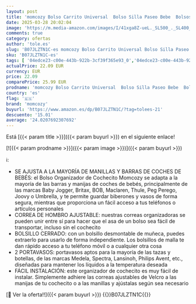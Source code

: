 ```yaml
---
layout: post
title: 'momcozy Bolso Carrito Universal  Bolso Silla Paseo Bebe  Bolsos Organizador Carro para con 2 Sujetavasos Portavasos Aislados  Correa para el Hombro y Espacio de Almacenamiento Grande  Negro'
date: 2025-03-28 20:02:04
image: 'https://m.media-amazon.com/images/I/41xga8Z-ueL._SL500_._SL400_.jpg'
comments: true
category: ofertas
author: 'tole.es'
slug: 'B07JLZTN1C-es momcozy Bolso Carrito Universal Bolso Silla Paseo Bebe...'
sku: 'B07JLZTN1C-es'
tags: [ '04edce23-c00e-443b-922b-3cf39f365e93_0','04edce23-c00e-443b-922b-3cf39f365e93_9501','Accesorios para cochecitos','Arborist Merchandising Root','Bandejas para manillar para silla de paseo','Bebé','Carritos, sillas de paseo y accesorios','Lista de Nacimiento - Ahorra 10%','Self Service','Special Features Stores','bebe','momcozy','🇪🇸', ]
actualPrice: 22.09 EUR
currency: EUR
price: 22.09
comparePrice: 25.99 EUR
prodname: 'momcozy Bolso Carrito Universal  Bolso Silla Paseo Bebe  Bolsos Organizador Carro para con 2 Sujetavasos Portavasos Aislados  Correa para el Hombro y Espacio de Almacenamiento Grande  Negro'
country: 'es'
flag: '🇪🇸'
brand: 'momcozy'
buyurl: 'https://www.amazon.es/dp/B07JLZTN1C/?tag=tolees-21'
descuento: '15.01'
average: '24.0207692307692'
---
```


Está [{{< param title >}}]({{< param buyurl >}}) en el siguiente enlace!

[![{{< param prodname >}}]({{< param image >}})]({{< param buyurl >}})

ℹ️:

- SE AJUSTA A LA MAYORÍA DE MANILLAS Y BARRAS DE COCHES DE BEBÉS: el Bolso Organizador de Cochecito Momcozy se adapta a la mayoría de las barras y manijas de coches de bebés, principalmente de las marcas Baby Jogger, Britax, BOB, Maclaren, Thule, Peg Perego, Joovy o Umbrella, y te permite guardar biberones y vasos de forma segura, mientras que proporciona un fácil acceso a tus teléfonos o artículos personales
- CORREA DE HOMBRO AJUSTABLE: nuestras correas organizadoras se pueden unir entre sí para hacer que el asa de un bolso sea fácil de transportar, incluso sin el cochecito
- BOLSILLO CERRADO: con un bolsillo desmontable de muñeca, puedes extraerlo para usarlo de forma independiente. Los bolsillos de malla te dan rápido acceso a tu teléfono móvil o a cualquier otra cosa
- 2 PORTAVASOS: portavasos aptos para la mayoría de las tazas y botellas, de las marcas Medela, Spectra, Lansinoh, Philips Avent, etc., diseñadas para mantener los líquidos a la temperatura deseada
- FÁCIL INSTALACIÓN: este organizador de cochecito es muy fácil de instalar. Simplemente adhiere las correas ajustables de Velcro a las manijas de tu cochecito o a las manillas y ajústalas según sea necesario

[🛒 Ver la oferta!!]({{< param buyurl >}})
{{<world>}}B07JLZTN1C{{</world>}}
